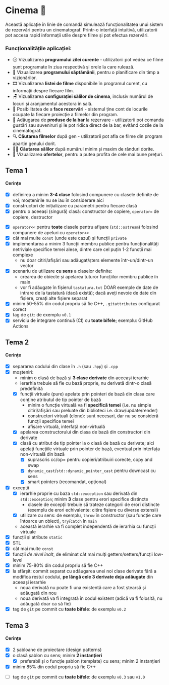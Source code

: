 # Cinema 🎥

Această aplicație în linie de comandă simulează funcționalitatea unui sistem de rezervări pentru un cinematograf. Printr-o interfață intuitivă, utilizatorii pot accesa rapid informații utile despre filme și pot efectua rezervări.

### Funcționalitățile aplicației:

- 🕝 Vizualizarea **programului zilei curente** - utilizatorii pot vedea ce filme sunt programate în ziua respectivă și orele la care rulează.
- 📅 Vizualizarea **programului săptămânii**, pentru o planificare din timp a vizionărilor.
- 🎞️ Vizualizarea **listei de filme** disponibile în programul curent, cu informații despre fiecare film.
- 🪑 Vizualizarea **configurației sălilor de cinema**, inclusiv numărul de locuri și aranjamentul acestora în sală.
- 🎫 Posibilitatea de a **face rezervări** - sistemul ține cont de locurile ocupate la fiecare proiecție a filmelor din program.
- 🍿 Adăugarea de **produse de la bar** la rezervare - utilizatorii pot comanda gustări sau suveniruri și le pot ridica direct de la bar, evitând cozile de la cinematograf.
- 🔍 **Căutarea filmelor** după gen - utilizatorii pot afla ce filme din program aparțin genului dorit.
- 🕵️‍♂️ **Căutarea sălilor** după numărul minim și maxim de rânduri dorite.
- 💸 Vizualizarea **ofertelor**, pentru a putea profita de cele mai bune prețuri.

## Tema 1

#### Cerințe
- [x] definirea a minim **3-4 clase** folosind compunere cu clasele definite de voi; moștenirile nu se iau în considerare aici
- [x] constructori de inițializare cu parametri pentru fiecare clasă
- [x] pentru o aceeași (singură) clasă: constructor de copiere, `operator=` de copiere, destructor
<!-- - [ ] pentru o altă clasă: constructor de mutare, `operator=` de mutare, destructor -->
<!-- - [ ] pentru o altă clasă: toate cele 5 funcții membru speciale -->
- [x] `operator<<` pentru **toate** clasele pentru afișare (`std::ostream`) folosind compunere de apeluri cu `operator<<`
- [x] cât mai multe `const` (unde este cazul) și funcții `private`
- [x] implementarea a minim 3 funcții membru publice pentru funcționalități netriviale specifice temei alese, dintre care cel puțin 1-2 funcții mai complexe
  - nu doar citiri/afișări sau adăugat/șters elemente într-un/dintr-un vector
- [x] scenariu de utilizare **cu sens** a claselor definite:
  - crearea de obiecte și apelarea tuturor funcțiilor membru publice în main
  - vor fi adăugate în fișierul `tastatura.txt` DOAR exemple de date de intrare de la tastatură (dacă există); dacă aveți nevoie de date din fișiere, creați alte fișiere separat
- [x] minim 50-55% din codul propriu să fie C++, `.gitattributes` configurat corect
- [x] tag de `git`: de exemplu `v0.1`
- [x] serviciu de integrare continuă (CI) cu **toate bifele**; exemplu: GitHub Actions

## Tema 2

#### Cerințe
- [x] separarea codului din clase în `.h` (sau `.hpp`) și `.cpp`
- [x] moșteniri:
  - minim o clasă de bază și **3 clase derivate** din aceeași ierarhie
  - ierarhia trebuie să fie cu bază proprie, nu derivată dintr-o clasă predefinită
  - [x] funcții virtuale (pure) apelate prin pointeri de bază din clasa care conține atributul de tip pointer de bază
    - minim o funcție virtuală va fi **specifică temei** (i.e. nu simple citiri/afișări sau preluate din biblioteci i.e. draw/update/render)
    - constructori virtuali (clone): sunt necesari, dar nu se consideră funcții specifice temei
    - afișare virtuală, interfață non-virtuală
  - [x] apelarea constructorului din clasa de bază din constructori din derivate
  - [x] clasă cu atribut de tip pointer la o clasă de bază cu derivate; aici apelați funcțiile virtuale prin pointer de bază, eventual prin interfața non-virtuală din bază
    - [x] suprascris cc/op= pentru copieri/atribuiri corecte, copy and swap
    - [x] `dynamic_cast`/`std::dynamic_pointer_cast` pentru downcast cu sens
    - [x] smart pointers (recomandat, opțional)
- [x] excepții
  - [x] ierarhie proprie cu baza `std::exception` sau derivată din `std::exception`; minim **3** clase pentru erori specifice distincte
    - clasele de excepții trebuie să trateze categorii de erori distincte (exemplu de erori echivalente: citire fișiere cu diverse extensii)
  - [x] utilizare cu sens: de exemplu, `throw` în constructor (sau funcție care întoarce un obiect), `try`/`catch` în `main`
  - această ierarhie va fi complet independentă de ierarhia cu funcții virtuale
- [x] funcții și atribute `static`
- [x] STL
- [x] cât mai multe `const`
- [x] funcții *de nivel înalt*, de eliminat cât mai mulți getters/setters/funcții low-level
- [x] minim 75-80% din codul propriu să fie C++
- [x] la sfârșit: commit separat cu adăugarea unei noi clase derivate fără a modifica restul codului, **pe lângă cele 3 derivate deja adăugate** din aceeași ierarhie
  - noua derivată nu poate fi una existentă care a fost ștearsă și adăugată din nou
  - noua derivată va fi integrată în codul existent (adică va fi folosită, nu adăugată doar ca să fie)
- [x] tag de `git` pe commit cu **toate bifele**: de exemplu `v0.2`

## Tema 3

#### Cerințe
- [x] 2 șabloane de proiectare (design patterns)
- [x] o clasă șablon cu sens; minim **2 instanțieri**
  - [x] preferabil și o funcție șablon (template) cu sens; minim 2 instanțieri
- [x] minim 85% din codul propriu să fie C++
<!-- - [ ] o specializare pe funcție/clasă șablon -->
- [ ] tag de `git` pe commit cu **toate bifele**: de exemplu `v0.3` sau `v1.0`